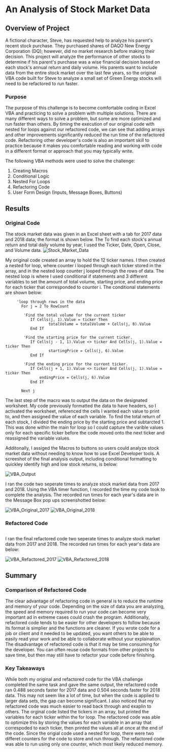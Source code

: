 # An Analysis of Stock Market Data

## Overview of Project
A fictional character, Steve, has requested help to analyze his parent's recent stock purchase. They purchased shares of DAQO New Energy Corporation (DQ); however, did no market research before making their decision. This project will analyze the performance of other stocks to determine if his parent's purchase was a wise financial decision based on each stock's annual return and daily volume. His parents want to include data from the entire stock market over the last few years, so the original VBA code built for Steve to analyze a small set of Green Energy stocks will need to be refactored to run faster.

### Purpose
The purpose of this challenge is to become comfortable coding in Excel VBA and practicing to solve a problem with multiple solutions. There are many different ways to solve a problem, but some are more optimized and run faster than others. By timing the execution of our original code with nested for loops against our refactored code, we can see that adding arrays and other improvements significantly reduced the run time of the refactored code. Refactoring other developer's code is also an important skill to practice because it makes you comfortable reading and working with code in a different format or approach that you may typically write. 

The following VBA methods were used to solve the challenge: 

1. Creating Macros
2. Conditional Logic
3. Nested For Loops
4. Refactoring Code
5. User Form Design (Inputs, Message Boxes, Buttons)

## Results


### Original Code
The stock market data was given in an Excel sheet with a tab for 2017 data and 2018 data; the format is shown below. The To find each stock's annual return and total daily volume by year, I used the Ticker, Date, Open, Close, and Volume data. 
![Stock_Market_Data](../main/Resources/VBA_Challege_Data.png)

My original code created an array to hold the 12 ticker names. I then created a nested for loop, where counter i looped through each ticker stored in the array, and in the nested loop counter j looped through the rows of data. The nested loop is where I used conditional if statements and 3 different variables to set the amount of total volume, starting price, and ending price for each ticker that corresponded to counter i. The conditional statements are shown below:


```
     'loop through rows in the data
       For j = 2 To RowCount
        
        'Find the total volume for the current ticker
           If Cells(j, 1).Value = ticker Then
                   totalVolume = totalVolume + Cells(j, 8).Value
           End If
        
        'Find the starting price for the current ticker.
           If Cells(j - 1, 1).Value <> ticker And Cells(j, 1).Value = ticker Then
                   startingPrice = Cells(j, 6).Value
           End If
        
        'Find the ending price for the current ticker.
           If Cells(j + 1, 1).Value <> ticker And Cells(j, 1).Value = ticker Then
               endingPrice = Cells(j, 6).Value
           End If
           
       Next j
```

The last step of the macro was to output the data on the designated worksheet. My code previously formatted the data to have headers, so I activated the worksheet, referenced the cells I wanted each value to print to, and then assigned the value of each variable. To find the total return of each stock, I divided the ending price by the starting price and subtarcted 1. This was done within the main for loop so I could capture the varible values only for each specific ticker before the code moved onto the next ticker and reassigned the variable values. 

Additonally, I assiged the Macros to buttons so users could analyze stock market data without needing to know how to use Excel Developer tools. A screeshot of the final analysis output, including conditional formatting to quickley identify high and low stock returns, is below: 

![VBA_Output](../main/Resources/VBA_Challenge_Output.png)


I ran the code two seperate times to analyze stock market data from 2017 and 2018. Using the VBA timer function, I recorded the time my code took to complete the analysis. The recorded run times for each year's data are in the Message Box pop ups screenshotted below: 

![VBA_Original_2017](../main/Resources/VBA_Original_2017.png) ![VBA_Original_2018](../main/Resources/VBA_Original_2017.png)

### Refactored Code

```

```

I ran the final refactored code two seperate times to analyze stock market data from 2017 and 2018. The recorded run times for each year's data are below: 

![VBA_Refactored_2017](../main/Resources/VBA_Challenge_2017.png) ![VBA_Refactored_2018](../main/Resources/VBA_Challenge_2018.png)

## Summary

### Comparison of Refactored Code
The clear advantage of refactoring code in general is to reduce the runtime and memory of your code. Depending on the size of data you are analyzing, the speed and memory required to run your code can become very important ad in extreme cases could crash the program. Additionally, refactored code tends to be easier for other developers to follow because its format is simplier and the functions are cleaner. If you wrote code for a job or client and it needed to be updated, you want others to be able to easily read your work and be able to collaborate without your explaination. The disadvantage of refactored code is that it may be time consuming for the developer. You can often reuse code formats from other projects to save time, but then may still have to refactor your code before finishing.

### Key Takeaways
While both my original and refactored code for the VBA challenge completed the same task and gave the same output, the refactored code ran 0.488 seconds faster for 2017 data and 0.504 seconds faster for 2018 data. This may not seem like a lot of time, but when the code is applied to larger data sets, the gap can become significant. I also noticed that my refactored code was much easier to read back through and exaplin to others. The orginal code listed the tickers in an array, but printed the variables for each ticker within the for loop. The refactored code was able to optimize this by storing the values for each variable in an array that correspoded to each ticker, then printed the values all at once at the end of the code. Since the origial code used a nested for loop, there were two differet counters for the code to store and run through. The refactored code was able to run using only one counter, which most likely reduced memory. 
